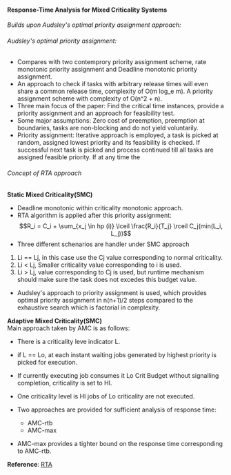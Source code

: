 #### Response-Time Analysis for Mixed Criticality Systems

*Builds upon Audsley's optimal priority assignment approach:*
###### Audsley's optimal priority assignment:
- Compares with two contemprory priority assignment scheme, rate monotonic priority assignment and Deadline monotonic priority assignment.  
- An approach to check if tasks with arbitrary release times will even share a common release time, complexity of O(m log_e m). A priority assignment scheme with complexity of O(n^2 + n).
- Three main focus of the paper: Find the critical time instances, provide a priority assignment and an approach for feasibility test.
- Some major assumptions: Zero cost of preemption, preemption at boundaries, tasks are non-blocking and do not yield voluntarily.
- Priority assignment: Iterative approach is employed, a task is picked at random, assigned lowest priority and its feasibility is checked. If successful next task is picked and process continued till all tasks are assigned feasible priority. If at any time the 

###### Concept of RTA approach
 **Static Mixed Criticality(SMC)**
 - Deadline monotonic within criticality monotonic approach.
 - RTA algorithm is applied after this priority assignment:
 $$R_i = C_i + \sum_{x_j \in  hp (i)} \lceil \frac{R_i}{T_j} \rceil C_j(min(L_i, L_j))$$
- Three different schenarios are handler under SMC approach 
1. Li == Lj, in this case use the Cj value corresponding to normal criticality.
2. Li < Lj, Smaller criticality value corresponding to i is used.
3. Li > Lj, value corresponding to Cj is used, but runtime mechanism should make sure the task does not excedes this budget value.  

- Audsley's approach to priority assignment is used, which provides optimal priority assignment in n(n+1)/2 steps compared to the exhaustive search which is factorial in complexity.  

**Adaptive Mixed Criticality(SMC)**  
Main approach taken by AMC is as follows:
- There is a criticality leve indicator L.
- if L == Lo, at each instant waiting jobs generated by highest priority is picked for execution.
- If currently executing job consumes it Lo Crit Budget without signalling completion, criticality is set to HI.
- One criticality level is HI jobs of Lo criticality are not executed.
- Two approaches are provided for sufficient analysis of response time: 
	- AMC-rtb
	- AMC-max  

- AMC-max provides a tighter bound on the response time corresponding to AMC-rtb.  

**Reference**: [RTA](https://www-users.cs.york.ac.uk/burns/RTSS.pdf) 